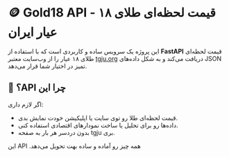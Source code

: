 # 🪙 Gold18 API - قیمت لحظه‌ای طلای ۱۸ عیار ایران

این پروژه یک سرویس ساده و کاربردی است که با استفاده از 
**FastAPI**
 قیمت لحظه‌ای طلای ۱۸ عیار را از وب‌سایت معتبر 
 [tgju.org](https://www.tgju.org) 
 دریافت می‌کند و به شکل داده‌های 
 JSON
  تمیز در اختیار شما قرار می‌دهد.





## 📌 ؟API چرا این 

اگر لازم داری:
- قیمت لحظه‌ای طلا رو توی سایت یا اپلیکیشن خودت نمایش بدی.
- داده‌ها رو برای تحلیل یا ساخت نمودار‌های اقتصادی استفاده کنی.
- بدون دردسر هر بار به صفحه tgju بری.

این API
 .همه چیز رو آماده و ساده بهت تحویل می‌دهد

